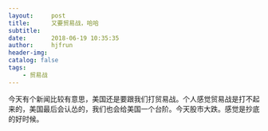 ```yaml
---
layout:     post
title:      又要贸易战，哈哈
subtitle:   
date:       2018-06-19 10:35:35
author:     hjfrun
header-img: 
catalog: false
tags:
    - 贸易战
---
```




今天有个新闻比较有意思，美国还是要跟我们打贸易战。个人感觉贸易战是打不起来的，美国最后会认怂的，我们也会给美国一个台阶。今天股市大跌。感觉是抄底的好时候。